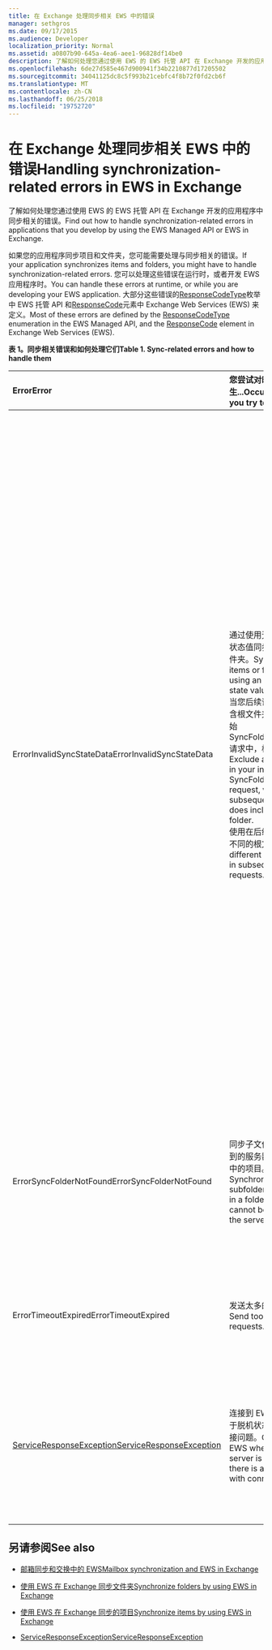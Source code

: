 ```yaml
---
title: 在 Exchange 处理同步相关 EWS 中的错误
manager: sethgros
ms.date: 09/17/2015
ms.audience: Developer
localization_priority: Normal
ms.assetid: a0807b90-645a-4ea6-aee1-96828df14be0
description: 了解如何处理您通过使用 EWS 的 EWS 托管 API 在 Exchange 开发的应用程序中同步相关的错误。
ms.openlocfilehash: 6de27d585e467d900941f34b2210877d17205502
ms.sourcegitcommit: 34041125dc8c5f993b21cebfc4f8b72f0fd2cb6f
ms.translationtype: MT
ms.contentlocale: zh-CN
ms.lasthandoff: 06/25/2018
ms.locfileid: "19752720"
---
```

# <a name="handling-synchronization-related-errors-in-ews-in-exchange"></a><span data-ttu-id="fa1a6-103">在 Exchange 处理同步相关 EWS 中的错误</span><span class="sxs-lookup"><span data-stu-id="fa1a6-103">Handling synchronization-related errors in EWS in Exchange</span></span>

<span data-ttu-id="fa1a6-104">了解如何处理您通过使用 EWS 的 EWS 托管 API 在 Exchange 开发的应用程序中同步相关的错误。</span><span class="sxs-lookup"><span data-stu-id="fa1a6-104">Find out how to handle synchronization-related errors in applications that you develop by using the EWS Managed API or EWS in Exchange.</span></span>
  
<span data-ttu-id="fa1a6-105">如果您的应用程序同步项目和文件夹，您可能需要处理与同步相关的错误。</span><span class="sxs-lookup"><span data-stu-id="fa1a6-105">If your application synchronizes items and folders, you might have to handle synchronization-related errors.</span></span> <span data-ttu-id="fa1a6-106">您可以处理这些错误在运行时，或者开发 EWS 应用程序时。</span><span class="sxs-lookup"><span data-stu-id="fa1a6-106">You can handle these errors at runtime, or while you are developing your EWS application.</span></span> <span data-ttu-id="fa1a6-107">大部分这些错误的[ResponseCodeType](http://msdn.microsoft.com/en-us/library/exchangewebservices.responsecodetype%28v=exchg.80%29.aspx)枚举中 EWS 托管 API 和[ResponseCode](http://msdn.microsoft.com/en-us/library/aa580757%28v=exchg.150%29.aspx)元素中 Exchange Web Services (EWS) 来定义。</span><span class="sxs-lookup"><span data-stu-id="fa1a6-107">Most of these errors are defined by the [ResponseCodeType](http://msdn.microsoft.com/en-us/library/exchangewebservices.responsecodetype%28v=exchg.80%29.aspx) enumeration in the EWS Managed API, and the [ResponseCode](http://msdn.microsoft.com/en-us/library/aa580757%28v=exchg.150%29.aspx) element in Exchange Web Services (EWS).</span></span> 
  
<span data-ttu-id="fa1a6-108">**表 1。同步相关错误和如何处理它们**</span><span class="sxs-lookup"><span data-stu-id="fa1a6-108">**Table 1. Sync-related errors and how to handle them**</span></span>

|<span data-ttu-id="fa1a6-109">**Error**</span><span class="sxs-lookup"><span data-stu-id="fa1a6-109">**Error**</span></span>|<span data-ttu-id="fa1a6-110">**您尝试对时发生...**</span><span class="sxs-lookup"><span data-stu-id="fa1a6-110">**Occurs when you try to…**</span></span>|<span data-ttu-id="fa1a6-111">**处理它的...**</span><span class="sxs-lookup"><span data-stu-id="fa1a6-111">**Handle it by…**</span></span>|
|:-----|:-----|:-----|
|<span data-ttu-id="fa1a6-112">ErrorInvalidSyncStateData</span><span class="sxs-lookup"><span data-stu-id="fa1a6-112">ErrorInvalidSyncStateData</span></span>  <br/> | <span data-ttu-id="fa1a6-113">通过使用无效的同步状态值同步项目或文件夹。</span><span class="sxs-lookup"><span data-stu-id="fa1a6-113">Synchronize items or folders by using an invalid sync state value.</span></span>  <br/>  <span data-ttu-id="fa1a6-114">当您后续请求执行包含根文件夹排除在初始 SyncFolderHierarchy 请求中，根文件夹。</span><span class="sxs-lookup"><span data-stu-id="fa1a6-114">Exclude a root folder in your initial SyncFolderHierarchy request, when your subsequent request does include a root folder.</span></span>  <br/>  <span data-ttu-id="fa1a6-115">使用在后续请求中的不同的根文件夹。</span><span class="sxs-lookup"><span data-stu-id="fa1a6-115">Use different root folders in subsequent requests.</span></span>  <br/> | <span data-ttu-id="fa1a6-116">确保您要发送的匹配项的同步状态值同步状态返回的值以前同步过程中。</span><span class="sxs-lookup"><span data-stu-id="fa1a6-116">Ensuring that the sync state value you are sending matches the sync state value returned during a previous synchronization.</span></span>  <br/>  <span data-ttu-id="fa1a6-117">确保您正在不发送的同步状态的文件夹层次结构当您尝试同步项时，反之亦然。</span><span class="sxs-lookup"><span data-stu-id="fa1a6-117">Ensuring that you are not sending the sync state for the folder hierarchy when you attempt to sync items, and vice versa.</span></span>  <br/>  <span data-ttu-id="fa1a6-118">确保您正在发送正确的根文件夹的同步状态。</span><span class="sxs-lookup"><span data-stu-id="fa1a6-118">Ensuring that you are sending the sync state for the correct root folder.</span></span>  <br/>  <span data-ttu-id="fa1a6-119">确保每个请求中，指定相同的根文件夹。</span><span class="sxs-lookup"><span data-stu-id="fa1a6-119">Ensuring that the same root folder is specified in each request.</span></span>  <br/>  <span data-ttu-id="fa1a6-120">确保在上一个请求没有当前请求中包括根根文件夹时指定 null、 根文件夹。</span><span class="sxs-lookup"><span data-stu-id="fa1a6-120">Ensuring that the previous request did not specify a root folder of null, while the current request includes a root folder of root.</span></span> <span data-ttu-id="fa1a6-121">Null 和根不是视为相同。</span><span class="sxs-lookup"><span data-stu-id="fa1a6-121">Null and root are not treated the same.</span></span>  <br/> |
|<span data-ttu-id="fa1a6-122">ErrorSyncFolderNotFound</span><span class="sxs-lookup"><span data-stu-id="fa1a6-122">ErrorSyncFolderNotFound</span></span>  <br/> |<span data-ttu-id="fa1a6-123">同步子文件夹或找不到的服务器的文件夹中的项目。</span><span class="sxs-lookup"><span data-stu-id="fa1a6-123">Synchronize subfolders or items in a folder that cannot be found on the server.</span></span>  <br/> |<span data-ttu-id="fa1a6-124">确保文件夹请求中指定的 ID 匹配从以前的同步响应中的服务器返回文件夹 ID。</span><span class="sxs-lookup"><span data-stu-id="fa1a6-124">Ensuring that the folder ID specified in the request matches a folder ID returned from the server in a previous sync response.</span></span>  <br/> |
|<span data-ttu-id="fa1a6-125">ErrorTimeoutExpired</span><span class="sxs-lookup"><span data-stu-id="fa1a6-125">ErrorTimeoutExpired</span></span>  <br/> |<span data-ttu-id="fa1a6-126">发送太多的请求。</span><span class="sxs-lookup"><span data-stu-id="fa1a6-126">Send too many requests.</span></span>  <br/> |<span data-ttu-id="fa1a6-127">限制为 10 个项目，每批次以避免获取[会限制](ews-throttling-in-exchange.md)您批次。</span><span class="sxs-lookup"><span data-stu-id="fa1a6-127">Limiting your batches to 10 items per batch to avoid getting [throttled](ews-throttling-in-exchange.md).</span></span>  <br/> |
|[<span data-ttu-id="fa1a6-128">ServiceResponseException</span><span class="sxs-lookup"><span data-stu-id="fa1a6-128">ServiceResponseException</span></span>](http://msdn.microsoft.com/en-us/library/microsoft.exchange.webservices.data.serviceresponseexception%28v=exchg.80%29.aspx) <br/> |<span data-ttu-id="fa1a6-129">连接到 EWS 服务器处于脱机状态或没有连接问题。</span><span class="sxs-lookup"><span data-stu-id="fa1a6-129">Connect to EWS when the server is offline or there is a problem with connectivity.</span></span>  <br/> |<span data-ttu-id="fa1a6-130">检查服务器连接和更高版本重试您的请求。</span><span class="sxs-lookup"><span data-stu-id="fa1a6-130">Checking connectivity with the server and retrying your request later.</span></span> <span data-ttu-id="fa1a6-131">这可能是临时服务错误或网络错误。</span><span class="sxs-lookup"><span data-stu-id="fa1a6-131">This is likely a transient service error or network error.</span></span>  <br/> |
   
## <a name="see-also"></a><span data-ttu-id="fa1a6-132">另请参阅</span><span class="sxs-lookup"><span data-stu-id="fa1a6-132">See also</span></span>


- [<span data-ttu-id="fa1a6-133">邮箱同步和交换中的 EWS</span><span class="sxs-lookup"><span data-stu-id="fa1a6-133">Mailbox synchronization and EWS in Exchange</span></span>](mailbox-synchronization-and-ews-in-exchange.md)
    
- [<span data-ttu-id="fa1a6-134">使用 EWS 在 Exchange 同步文件夹</span><span class="sxs-lookup"><span data-stu-id="fa1a6-134">Synchronize folders by using EWS in Exchange</span></span>](how-to-synchronize-folders-by-using-ews-in-exchange.md)
    
- [<span data-ttu-id="fa1a6-135">使用 EWS 在 Exchange 同步的项目</span><span class="sxs-lookup"><span data-stu-id="fa1a6-135">Synchronize items by using EWS in Exchange</span></span>](how-to-synchronize-items-by-using-ews-in-exchange.md)
    
- [<span data-ttu-id="fa1a6-136">ServiceResponseException</span><span class="sxs-lookup"><span data-stu-id="fa1a6-136">ServiceResponseException</span></span>](http://msdn.microsoft.com/en-us/library/microsoft.exchange.webservices.data.serviceresponseexception%28v=exchg.80%29.aspx)
    

